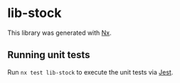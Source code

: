 # lib-stock

This library was generated with [Nx](https://nx.dev).

## Running unit tests

Run `nx test lib-stock` to execute the unit tests via [Jest](https://jestjs.io).
